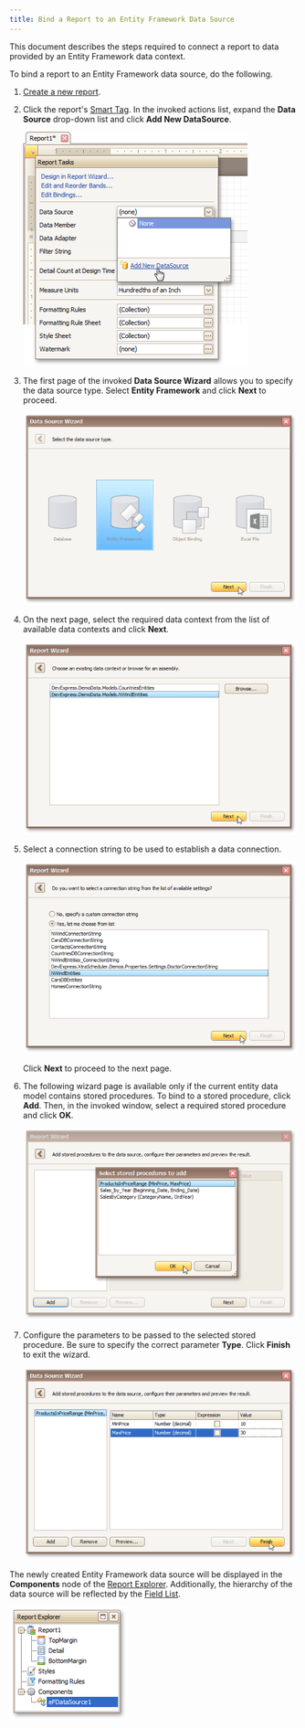 ```yaml
---
title: Bind a Report to an Entity Framework Data Source
---
```

This document describes the steps required to connect a report to data provided by an Entity Framework data context.

To bind a report to an Entity Framework data source, do the following.
1. [Create a new report](../../../../../../interface-elements-for-desktop/articles/report-designer/report-designer-for-winforms/create-reports/basic-operations/create-a-new-report.md).
2. Click the report's [Smart Tag](../../../../../../interface-elements-for-desktop/articles/report-designer/report-designer-for-winforms/report-designer-reference/report-designer-ui/smart-tag.md). In the invoked actions list, expand  the **Data Source** drop-down list and click **Add New DataSource**.
	
	![RD_CreateReports_BindReport_0](../../../../../images/Img8330.png)
3. The first page of the invoked **Data Source Wizard** allows you to specify the data source type. Select **Entity Framework** and click **Next** to proceed.
	
	![RD_CreateReports_BindReport_EFDataSource_SelectDatasourceType](../../../../../images/Img23810.png)
4. On the next page, select the required data context from the list of available data contexts and click **Next**.
	
	![RD_ReportWizard_EFSelectDataContext](../../../../../images/Img23794.png)
5. Select a connection string to be used to establish a data connection.
	
	![RD_ReportWizard_EFSelectConnectionString](../../../../../images/Img23795.png)
	
	Click **Next** to proceed to the next page.
6. The following wizard page is available only if the current entity data model contains stored procedures. To bind to a stored procedure, click **Add**. Then, in the invoked window, select a required stored procedure and click **OK**.
	
	![RD_ReportWizard_EFBindToStoredProcedure](../../../../../images/Img23796.png)
7. Configure the parameters to be passed to the selected stored procedure. Be sure to specify the correct parameter **Type**. Click **Finish** to exit the wizard.
	
	![RD_DataSourceWizard_EF_StoredProcedure](../../../../../images/Img122139.png)

The newly created Entity Framework data source will be displayed in the **Components** node of the [Report Explorer](../../../../../../interface-elements-for-desktop/articles/report-designer/report-designer-for-winforms/report-designer-reference/report-designer-ui/report-explorer.md). Additionally, the hierarchy of the data source will be reflected by the [Field List](../../../../../../interface-elements-for-desktop/articles/report-designer/report-designer-for-winforms/report-designer-reference/report-designer-ui/field-list.md).

![RD_CreateReports_BindReport_EFDataSource_ReportExplorer](../../../../../images/Img23812.png)